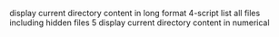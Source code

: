 display current directory content in long format
4-script list all files including hidden files
5 display current directory content in numerical
